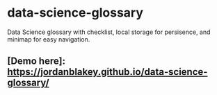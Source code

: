 # data-science-glossary
Data Science glossary with checklist, local storage for persisence, and minimap for easy navigation.

## [Demo here]: https://jordanblakey.github.io/data-science-glossary/
